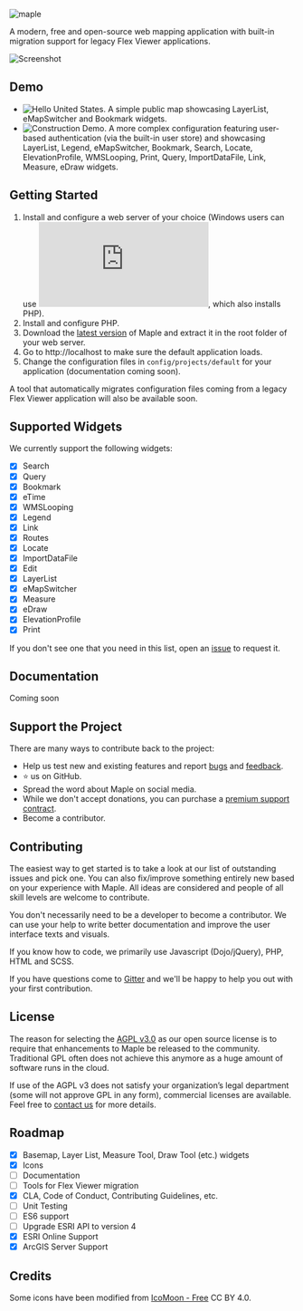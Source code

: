 ![maple](https://user-images.githubusercontent.com/1951843/40381155-f9f21e80-5dc8-11e8-86c0-b8deb595917d.png)

A modern, free and open-source web mapping application with built-in migration support for legacy Flex Viewer applications.

![Screenshot](https://user-images.githubusercontent.com/1951843/41064311-31dfb5fa-69a9-11e8-9074-c5f4b93e8040.png)

## Demo

* ![Hello United States](https://maple.virtualgis.io/). A simple public map showcasing LayerList, eMapSwitcher and Bookmark widgets.
* ![Construction Demo](https://maple.virtualgis.io/?p=superiordemo). A more complex configuration featuring user-based authentication (via the built-in user store) and showcasing LayerList, Legend, eMapSwitcher, Bookmark, Search, Locate, ElevationProfile, WMSLooping, Print, Query, ImportDataFile, Link, Measure, eDraw widgets.

## Getting Started

1. Install and configure a web server of your choice (Windows users can use ![XAMP](https://www.apachefriends.org/index.html), which also installs PHP).
2. Install and configure PHP.
3. Download the [latest version](https://github.com/virtualgis/maple/archive/master.zip) of Maple and extract it in the root folder of your web server.
4. Go to http://localhost to make sure the default application loads.
5. Change the configuration files in `config/projects/default` for your application (documentation coming soon).

A tool that automatically migrates configuration files coming from a legacy Flex Viewer application will also be available soon.

## Supported Widgets

We currently support the following widgets:
- [X] Search
- [X] Query
- [X] Bookmark
- [X] eTime
- [X] WMSLooping
- [X] Legend
- [X] Link
- [X] Routes
- [X] Locate
- [X] ImportDataFile
- [X] Edit
- [X] LayerList
- [X] eMapSwitcher
- [X] Measure
- [X] eDraw
- [X] ElevationProfile
- [X] Print

If you don't see one that you need in this list, open an [issue](https://github.com/virtualgis/maple/issues/new) to request it.

## Documentation

Coming soon

## Support the Project

There are many ways to contribute back to the project:

 - Help us test new and existing features and report [bugs](https://www.github.com/virtualgis/maple/issues) and [feedback](https://gitter.im/virtualgis/maple).
 - ⭐️ us on GitHub.
 - Spread the word about Maple on social media.
 - While we don't accept donations, you can purchase a [premium support contract](mailto:info@virtualgis.io).
 - Become a contributor.
 
 ## Contributing

The easiest way to get started is to take a look at our list of outstanding issues and pick one. You can also fix/improve something entirely new based on your experience with Maple. All ideas are considered and people of all skill levels are welcome to contribute.

You don't necessarily need to be a developer to become a contributor. We can use your help to write better documentation and improve the user interface texts and visuals.

If you know how to code, we primarily use Javascript (Dojo/jQuery), PHP, HTML and SCSS.

If you have questions come to [Gitter](https://gitter.im/virtualgis/maple) and we'll be happy to help you out with your first contribution.

## License

The reason for selecting the [AGPL v3.0](https://github.com/virtualgis/maple/blob/master/LICENSE) as our open source license is to require that enhancements to Maple be released to the community. Traditional GPL often does not achieve this anymore as a huge amount of software runs in the cloud.

If use of the AGPL v3 does not satisfy your organization’s legal department (some will not approve GPL in any form), commercial licenses are available. Feel free to [contact us](mailto:info@virtualgis.io) for more details.

## Roadmap

- [X] Basemap, Layer List, Measure Tool, Draw Tool (etc.) widgets
- [X] Icons
- [ ] Documentation
- [ ] Tools for Flex Viewer migration
- [X] CLA, Code of Conduct, Contributing Guidelines, etc.
- [ ] Unit Testing
- [ ] ES6 support
- [ ] Upgrade ESRI API to version 4
- [X] ESRI Online Support
- [X] ArcGIS Server Support

## Credits

Some icons have been modified from [IcoMoon - Free](https://icomoon.io/#icons-icomoon) CC BY 4.0.
